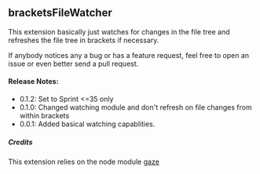 ## bracketsFileWatcher

This extension basically just watches for changes in the file tree and refreshes the
file tree in brackets if necessary.

If anybody notices any a bug or has a feature request, feel free to open an issue or
even better send a pull request.


#### Release Notes:
* 0.1.2: Set to Sprint <=35 only
* 0.1.0: Changed watching module and don't refresh on file changes from within brackets
* 0.0.1: Added basical watching capablities.

##### Credits
This extension relies on the node module [gaze](https://npmjs.org/package/gaze)
